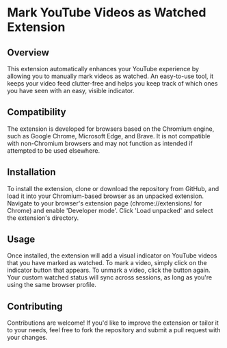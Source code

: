 # Mark YouTube Videos as Watched Extension

## Overview
This extension automatically enhances your YouTube experience by allowing you to manually mark videos as watched. An easy-to-use tool, it keeps your video feed clutter-free and helps you keep track of which ones you have seen with an easy, visible indicator.

## Compatibility
The extension is developed for browsers based on the Chromium engine, such as Google Chrome, Microsoft Edge, and Brave. It is not compatible with non-Chromium browsers and may not function as intended if attempted to be used elsewhere.

## Installation
To install the extension, clone or download the repository from GitHub, and load it into your Chromium-based browser as an unpacked extension. Navigate to your browser's extension page (chrome://extensions/ for Chrome) and enable 'Developer mode'. Click 'Load unpacked' and select the extension's directory.

## Usage
Once installed, the extension will add a visual indicator on YouTube videos that you have marked as watched. To mark a video, simply click on the indicator button that appears. To unmark a video, click the button again. Your custom watched status will sync across sessions, as long as you're using the same browser profile.

## Contributing
Contributions are welcome! If you'd like to improve the extension or tailor it to your needs, feel free to fork the repository and submit a pull request with your changes.
